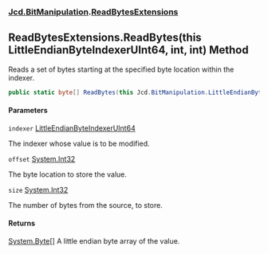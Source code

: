 ### [Jcd.BitManipulation](Jcd.BitManipulation.md 'Jcd.BitManipulation').[ReadBytesExtensions](Jcd.BitManipulation.ReadBytesExtensions.md 'Jcd.BitManipulation.ReadBytesExtensions')

## ReadBytesExtensions.ReadBytes(this LittleEndianByteIndexerUInt64, int, int) Method

Reads a set of bytes starting at the specified byte location within the indexer.

```csharp
public static byte[] ReadBytes(this Jcd.BitManipulation.LittleEndianByteIndexerUInt64 indexer, int offset, int size);
```

#### Parameters

<a name='Jcd.BitManipulation.ReadBytesExtensions.ReadBytes(thisJcd.BitManipulation.LittleEndianByteIndexerUInt64,int,int).indexer'></a>

`indexer` [LittleEndianByteIndexerUInt64](Jcd.BitManipulation.LittleEndianByteIndexerUInt64.md 'Jcd.BitManipulation.LittleEndianByteIndexerUInt64')

The indexer whose value is to be modified.

<a name='Jcd.BitManipulation.ReadBytesExtensions.ReadBytes(thisJcd.BitManipulation.LittleEndianByteIndexerUInt64,int,int).offset'></a>

`offset` [System.Int32](https://docs.microsoft.com/en-us/dotnet/api/System.Int32 'System.Int32')

The byte location to store the value.

<a name='Jcd.BitManipulation.ReadBytesExtensions.ReadBytes(thisJcd.BitManipulation.LittleEndianByteIndexerUInt64,int,int).size'></a>

`size` [System.Int32](https://docs.microsoft.com/en-us/dotnet/api/System.Int32 'System.Int32')

The number of bytes from the source, to store.

#### Returns

[System.Byte](https://docs.microsoft.com/en-us/dotnet/api/System.Byte 'System.Byte')[[]](https://docs.microsoft.com/en-us/dotnet/api/System.Array 'System.Array')
A little endian byte array of the value.